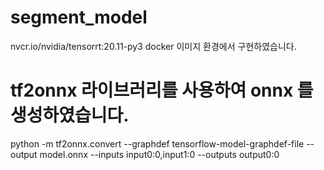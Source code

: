 # segment_model

nvcr.io/nvidia/tensorrt:20.11-py3 docker 이미지 환경에서 구현하였습니다.

# tf2onnx 라이브러리를 사용하여 onnx 를 생성하였습니다.

python -m tf2onnx.convert --graphdef tensorflow-model-graphdef-file --output model.onnx --inputs input0:0,input1:0 --outputs output0:0

